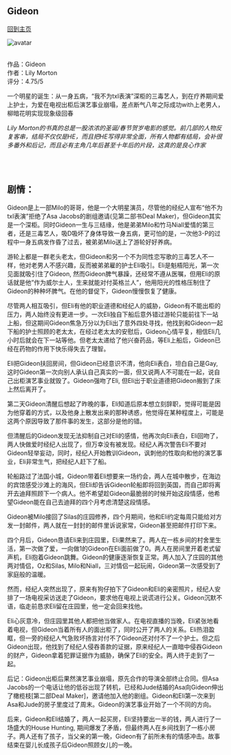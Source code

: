 ## Gideon
[回到主页](https://boheme130.github.io/Fiction.git.io/)

![avatar](https://media.newyorker.com/photos/5bad454ba51c1f2c4f834429/master/pass/181008_r32955.jpg)
<br>
<br>


作品：Gideon <br>
作者：Lily Morton <br>
评分：4.75/5 <br>

一个明星的诞生：从一身五病，“我不为txl表演”深柜的三毒艺人，到在疗养期间爱上护士，为爱在电视出柜后演艺事业崩塌，差点断气八年之际成功with上老男人，柳暗花明实现现象级回春

*Lily Morton的书真的总是一股浓浓的圣诞/春节贺岁电影的感觉。前几部的人物反复客串，结局不仅仅是HE，而且把HE写得非常全面，所有人物都有结局，会补很多番外和后记，而且必有主角几年后甚至十年后的片段，这真的是良心作家*

<br>
<br>

## 剧情：
Gideon是上一部Milo的哥哥，他是一个大明星演员，尽管他的经纪人宣布“他不为txl表演”拒绝了Asa Jacobs的剧组邀请(见第二部书Deal Maker)，但Gideon其实是一个深柜。同时Gideon一生与三结缘，他是弟弟Milo和竹马Niall爱情的第三者，还是三毒艺人，吸D吸坏了身体导致一身五病，更可怕的是，一次他3-P的过程中一身五病发作昏了过去，被弟弟Milo送上了游轮好好养病。

游轮上都是一群老头老太，但Gideon和另一个不为同性恋写歌的三毒艺人不一样，他对老男人不感兴趣，反而被弟弟雇的护士Eli吸引。Eli是魁梧阳光，第一次见面就吸引住了Gideon, 然而Gideon脾气暴躁，还经常不遵从医嘱，但用Eli的原话就是他”作为威尔士人，生来就能对付英格兰人”，他用阳光的性格压制住了Gideon的种种坏脾气。在他的督促下，Gideon慢慢恢复了健康。

尽管两人相互吸引，但Eli有他的职业道德和经纪人的威胁，Gideon有不能出柜的压力，两人始终没有更进一步。一次Eli独自下船后意外错过游轮只能前往下一站上船，但这期间Gideon焦急万分以为Eli出了意外四处寻找，他找到和Gideon一起下船的护士照顾的老太太，在经过老太太的安慰后，Gideon心情平复，相信Eli几小时后就会在下一站等他。但老太太递给了他兴奋药品，等Eli上船后，Gideon已经在药物的作用下快乐得失去了理智。

Eli把Gideon扶回房间，但Gideon已经意识不清，他向Eli表白，坦白自己是Gay, 这时Gideon第一次向别人承认自己真实的一面，但又说两人不可能在一起，说自己出柜演艺事业就毁了。Gideon强吻了Eli, 但Eli出于职业道德把Gideon搬到了床上然后离开了。

第二天Gideon清醒后想起了昨晚的事，Eli知道后原本想立刻辞职，觉得可能是因为他穿着的方式，以及他身上散发出来的那种诱惑，他觉得在某种程度上，可能是这两个原因导致了那件事的发生，这部分是他的错。

但清醒后的Gideon发现无法抑制自己对Eli的感情，他再次向Eli表白，Eli回吻了，两人快做爱时经纪人出现了，但万幸没有被发现。经纪人再次警告Eli不要对Gideon轻举妄动，同时，经纪人开始教训Gideon，讽刺他的性取向和他的演艺事业，Eli非常生气，把经纪人赶下了船。

轮船路过了法国小城，Gideon带着Eli想要来一场约会，两人在城中散步，在海边的宾馆感受沙滩上的海风，但Eli却告诉Gideon轮船即将回到英国，而自己即将离开去迪拜照顾下一个病人。他不希望趁Gideon最脆弱的时候开始这段情感，他希望Gideon能在自己去迪拜的四个月考虑清楚这段情感。

Gideon被Milo接回了Silas的庄园修养，四个月期间，他和Eli约定每周只能给对方发一封邮件，两人就在一封封的邮件里诉说家常，Gideon甚至把邮件打印下来。

四个月后，Gideon恳请Eli来到庄园里，Eli果然来了。两人在一栋乡间的村舍里生活，第一次做了爱，一向做1的Gideon在Eli面前做了0。两人在房间里开着老式留声机，Eli抱着Gideon跳舞。Gideon的健康逐渐恢复正常。两人加入了庄园的其他两对情侣，Oz和Silas, Milo和Niall，三对情侣一起玩闹，Gideon第一次感受到了家庭般的温暖。

然而，经纪人突然出现了，原来有狗仔拍下了Gideon和Eli的亲密照片，经纪人安排了一场电视采访送走了Gideon，要求他在电视上说谎进行公关。Gideon沉默不语，临走前恳求Eli留在庄园里，他一定会回来找他。

Eli心灰意冷，但庄园里其他人都把他当做家人。在电视直播的当晚，Eli紧张地看着电视，但Gideon当着所有人的面出柜了，同时公开了两人的关系。Eli热泪盈眶，但一旁的经纪人气急败坏扬言对付不了Gideon还对付不了一个护士。但之后Gideon出现，他找到了经纪人侵吞善款的证据，原来经纪人一直暗中侵吞Gideon的财产，Gideon拿着犯罪证据作为威胁，确保了Eli的安全。两人终于走到了一起。

后记：Gideon出柜后果然演艺事业崩塌，原先合作的导演全部终止合同。但Asa Jacobs的一个电话让他的低谷出现了转机，已经和Jude结婚的Asa向Gideon伸出了橄榄枝[第二部Deal Maker]，邀请他加入他的剧组。Gideon和Eli第一次来到Asa和Jude的房子里度过了周末。Gideon的演艺事业开始了一个不同的方向。

后来，Gideon和Eli结婚了，两人一起买房，Eli坚持要出一半的钱，两人进行了一场盛大的House Hunting, 期间爆发了矛盾，但最终两人在乡间找到了一栋小房子。两人还有了孩子，当父亲的第一晚，Gideon有了前所未有的情感冲击。故事结束在婴儿长成孩子后Gideon照顾女儿的一晚。

